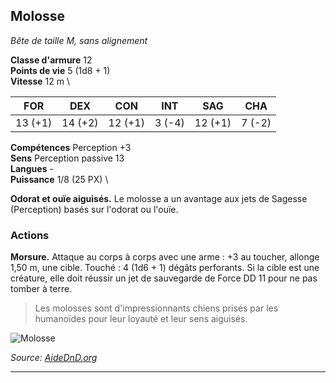 ## Molosse

_Bête de taille M, sans alignement_

**Classe d'armure** 12 \
**Points de vie** 5 (1d8 + 1) \
**Vitesse** 12 m \

|  **FOR** | **DEX** | **CON**     | **INT** | **SAG** | **CHA**  |
|----------|---------|-------------|---------|---------|----------|
|  13 (+1) | 14 (+2) | 12 (+1)     | 3 (-4)  | 12 (+1) | 7  (-2)  |

**Compétences** Perception +3 \
**Sens** Perception passive 13 \
**Langues** - \
**Puissance** 1/8 (25 PX) \

**Odorat et ouïe aiguisés.** Le molosse a un avantage aux jets de Sagesse (Perception) basés sur l'odorat ou l'ouïe.

### Actions

**Morsure.** Attaque au corps à corps avec une arme : +3 au toucher, allonge 1,50 m, une cible. Touché : 4 (1d6 + 1) dégâts perforants. Si la cible est une créature, elle doit réussir un jet de sauvegarde de Force DD 11 pour ne pas tomber à terre.

> Les molosses sont d'impressionnants chiens prisés par les humanoïdes pour leur loyauté et leur sens aiguisés.

![Molosse](images/mastiff.jpg)

_Source: [AideDnD.org](https://www.aidedd.org)_

--------------------------------------------------------------------------------